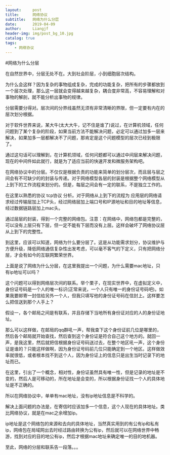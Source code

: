 ```yaml
---
layout:     post                  
title:      网络协议
subtitle:   网络为什么分层
date:       2019-04-09          
author:     Liangjf                  
header-img: img/post_bg_10.jpg
catalog: true                      
tags:                       
    - 网络协议
---
```


#网络为什么分层

在自然世界中，分层无处不在。大到社会阶层，小到细胞层次结构。

为什么会这样？因为复杂的事物组成复杂，完成的功能复杂，把所有的步骤都放到一个层次处理，那么这一层就会变得越来越复杂，耦合度非常高，不容易理解和对事物的解剖，就不能分析出事物的规律。

分层需要分得对。层次间的分界线虽然无须有非常清晰的界限，但一定要有内在的层次划分根据。

对于软件世界来说，某大牛(太大大牛，记不住是谁了)说过，在计算机领域，任何问题到了某个复杂的阶段，如果当前方法不能解决问题，必定可以通过加多一层来解决，如果加多一层都解决不了问题，那肯定是这个问题模型的层次已经到极限了。

通过这句话可以理解到，在计算机领域，任何问题都可以通过中间层来解决问题，现在的中间件如此就行，就是为了适应当前的快速开发和微服务架构吧。

在网络协议中的分层。不仅仅是根据负责的功能来简单的划分层次，而且层与层之间会有不可缺少的的封装与传递。对于网络模型各层的封装是根据整个网络模型从上到下的工作流程来划分的。但是，每层之间会有一定的联系，不是独立工作的。

在这里以熟悉的协议 tcp协议 分析。对于网络从上到下的流程为 应用层的网络请求经过传输层加上TCP头，经过网络层加上端口号和IP源地址和目的地址等信息，经过数据链路层加上mac头。

通过层层的封装，得到一个完整的网络包。注意：在网络中，网络包都是完整的，可以没有上层只有下层，但一定不能有下层而没有上层。这样会破坏了网络协议层从上到下的完整性。

到这里，应该可以知道，网络为什么要分层了。这是从功能需求划分，协议维护与方便升级，降低网络通信复杂性出发考虑，可以毫不客气的下定义，只有把网络分层，才会有如今的互联网繁荣世界。

上面是说了网络为什么分层，在这里我提出一个问题，为什么需要mac地址，只有ip地址可以吗？

这个问题可以得到网络层次间的联系。举个栗子，在现实世界中，在虚拟定义中，身份证号码是一个人的唯一标识(正常来说，一个人只有唯一的身份证号码吧)。如果我要邮寄一封信给另外一个人，但我只填写他的身份证号码在信封上。这样要怎么把信送到那个人手上？

假设一，各个邮局之间是有联系，并且存储下当地所有身份证对应的人的身份证地址。

那么可以这样做，在邮局的qq群吼一声，帮我查下这个身份证前几位是哪里的，然后各个邮局就开始查找，然后查到这个身份证是符合自己这个地方的。就回一声，是我这里，然后就把信根据身份证号码送过去，在整个地区吼一声，这个身份证是谁的？只能这样做啊，因为身份证号码前几位只能确定到一个地区。这样做效率就很低，或者根本找不到这个人，因为身份证上的信息只是出生当时记录下的地址而已。

在这里，引出了一个概念，相对性，身份证虽然具有唯一性，但是记录的地址是不变的，然后人是可移动的，所在地址是会变的，所以根据身份证找一个人的具体地址是不正确的。

所以在网络协议中，单单有mac地址，没有ip地址信息是不科学的。

解决上面问题的办法是，在寄信时应该加多一个信息，这个人现在的具体地址。类比网络协议，就是在mac之余增加ip。

ip地址是这个网络包的来源和去向的具体地址，当然真实用到的有公有ip和私有ip，网络包在局域网出去时经过路由转换为公有ip，然后就可以在网络世界中畅游，找到对应的目的地公有ip，然后才根据mac地址来确定唯一的目的地机器。

至此，网络的分层和联系告一段落。。。